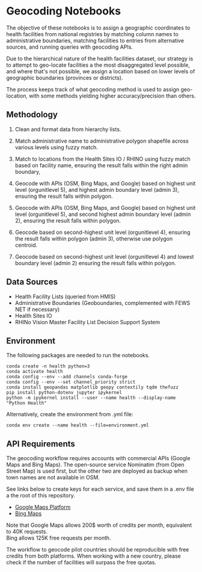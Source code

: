 # Geocoding Notebooks

The objective of these notebooks is to assign a geographic coordinates to health facilities from national registries by matching column names to administrative boundaries, matching facilities to entries from alternative sources, and running queries with geocoding APIs.

Due to the hierarchical nature of the health facilities dataset, our strategy is to attempt to geo-locate facilities a the most disaggregated level possible, and where that's not possible, we assign a location based on lower levels of geographic boundaries (provinces or districts).

The process keeps track of what geocoding method is used to assign geo-location, with some methods yielding higher accuracy/precision than others.

## Methodology

1. Clean and format data from hierarchy lists.

2. Match administrative name to administrative polygon shapefile across various levels using fuzzy match.

3. Match to locations from the Health Sites IO / RHINO using fuzzy match based on facility name, ensuring the result falls within the right admin boundary,

4. Geocode with APIs (OSM, Bing Maps, and Google) based on highest unit level (orgunitlevel 5), and highest admin boundary level (admin 3), ensuring the result falls within polygon.

5. Geocode with APIs (OSM, Bing Maps, and Google) based on highest unit level (orgunitlevel 5), and second highest admin boundary level (admin 2), ensuring the result falls within polygon.

6. Geocode based on second-highest unit level (orgunitlevel 4), ensuring the result falls within polygon (admin 3), otherwise use polygon centroid.

7. Geocode based on second-highest unit level (orgunitlevel 4) and lowest boundary level (admin 2) ensuring the result falls within polygon.

## Data Sources
* Health Facility Lists (queried from HMIS)
* Administrative Boundaries (Geoboundaries, complemented with FEWS NET if necessary)
* Health Sites IO
* RHINo Vision Master Facility List Decision Support System

## Environment

The following packages are needed to run the notebooks.

```
conda create -n health python=3
conda activate health
conda config --env --add channels conda-forge
conda config --env --set channel_priority strict
conda install geopandas matplotlib geopy contextily tqdm thefuzz
pip install python-dotenv jupyter ipykernel
python -m ipykernel install --user --name health --display-name "Python Health"
```

Alternatively, create the environment from .yml file:

```
conda env create --name health --file=environment.yml
```

## API Requirements

The geocoding workflow requires accounts with commercial APIs (Google Maps and Bing Maps). The open-source service Nominatim (from Open Street Map) is used first, but the other two are deployed as backup when town names are not available in OSM.  

 See links below to create keys for each service, and save them in a .env file a the root of this repository.

* [Google Maps Platform](https://developers.google.com/maps/documentation/geocoding/cloud-setup)
* [Bing Maps](https://www.microsoft.com/en-us/maps/create-a-bing-maps-key)

Note that Google Maps allows 200$ worth of credits per month, equivalent to 40K requests.  
Bing allows 125K free requests per month. 

The workflow to geocode pilot countries should be reproducible with free credits from both platforms. When working with a new country, please check if the number of facilities will surpass the free quotas.